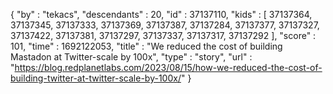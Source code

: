{
  "by" : "tekacs",
  "descendants" : 20,
  "id" : 37137110,
  "kids" : [ 37137364, 37137345, 37137333, 37137369, 37137387, 37137284, 37137377, 37137327, 37137422, 37137381, 37137297, 37137337, 37137317, 37137292 ],
  "score" : 101,
  "time" : 1692122053,
  "title" : "We reduced the cost of building Mastadon at Twitter-scale by 100x",
  "type" : "story",
  "url" : "https://blog.redplanetlabs.com/2023/08/15/how-we-reduced-the-cost-of-building-twitter-at-twitter-scale-by-100x/"
}
